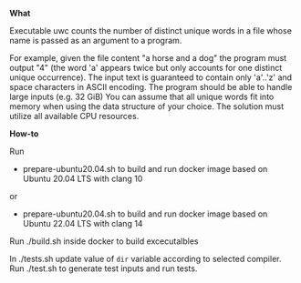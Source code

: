 __What__

Executable uwc counts the number of distinct unique words in a file whose name is passed as an argument to a program.

For example, given the file content "a horse and a dog" the program must output "4" (the word 'a' appears twice but only accounts for one distinct unique occurrence).
The input text is guaranteed to contain only 'a'..'z' and space characters in ASCII encoding.
The program should be able to handle large inputs (e.g. 32 GiB)
You can assume that all unique words fit into memory when using the data structure of your choice.
The solution must utilize all available CPU resources.

__How-to__

Run 
* prepare-ubuntu20.04.sh to build and run docker image based on Ubuntu 20.04 LTS with clang 10
  
or 
* prepare-ubuntu20.04.sh to build and run docker image based on Ubuntu 22.04 LTS with clang 14

Run ./build.sh inside docker to build excecutalbles

In ./tests.sh update value of `dir` variable according to selected compiler.
Run ./test.sh to generate test inputs and run tests.

